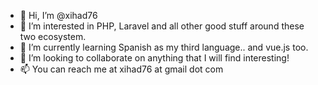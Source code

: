 - 👋 Hi, I’m @xihad76
- 👀 I’m interested in PHP, Laravel and all other good stuff around these two ecosystem.
- 🌱 I’m currently learning Spanish as my third language.. and vue.js too. 
- 💞️ I’m looking to collaborate on anything that I will find interesting! 
- 📫 You can reach me at xihad76 at gmail dot com

<!---
xihad76/xihad76 is a ✨ special ✨ repository because its `README.md` (this file) appears on your GitHub profile.
You can click the Preview link to take a look at your changes.
--->
